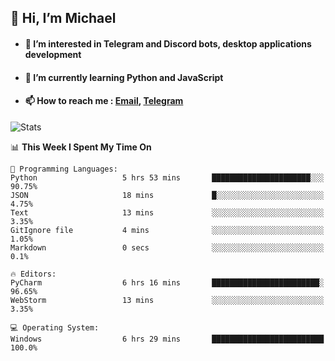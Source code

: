 ## 👋 Hi, I’m Michael
- #### 👀 I’m interested in Telegram and Discord bots, desktop applications development
- #### 🌱 I’m currently learning Python and JavaScript
- #### 📫 How to reach me : [Email](mailto:misha@kurapov.ru), [Telegram](https://t.me/mickr7)

![Stats](https://github-readme-stats.vercel.app/api?username=krpff&show_icons=true&theme=github_dark&hide_border=true&hide=issues&count_private=true&layout=compact)


<!--START_SECTION:waka-->
📊 **This Week I Spent My Time On** 

```text
💬 Programming Languages: 
Python                   5 hrs 53 mins       ██████████████████████░░░   90.75% 
JSON                     18 mins             █░░░░░░░░░░░░░░░░░░░░░░░░   4.75% 
Text                     13 mins             ░░░░░░░░░░░░░░░░░░░░░░░░░   3.35% 
GitIgnore file           4 mins              ░░░░░░░░░░░░░░░░░░░░░░░░░   1.05% 
Markdown                 0 secs              ░░░░░░░░░░░░░░░░░░░░░░░░░   0.1%

🔥 Editors: 
PyCharm                  6 hrs 16 mins       ████████████████████████░   96.65% 
WebStorm                 13 mins             ░░░░░░░░░░░░░░░░░░░░░░░░░   3.35%

💻 Operating System: 
Windows                  6 hrs 29 mins       █████████████████████████   100.0%

```


<!--END_SECTION:waka-->
